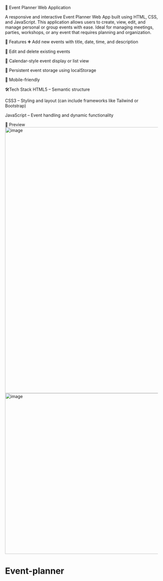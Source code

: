 📅 Event Planner Web Application

A responsive and interactive Event Planner Web App built using HTML, CSS, and JavaScript. This application allows users to create, view, edit, and manage personal or group events with ease. Ideal for managing meetings, parties, workshops, or any event that requires planning and organization.

🚀 Features
➕ Add new events with title, date, time, and description

📝 Edit and delete existing events

📆 Calendar-style event display or list view

💾 Persistent event storage using localStorage

📱 Mobile-friendly

🛠️Tech Stack
HTML5 – Semantic structure

CSS3 – Styling and layout (can include frameworks like Tailwind or Bootstrap)

JavaScript  – Event handling and dynamic functionality

📸 Preview
<img width="1838" height="877" alt="image" src="https://github.com/user-attachments/assets/9f646588-4725-41f2-ba83-31a0f1e7942b" />
<img width="1328" height="530" alt="image" src="https://github.com/user-attachments/assets/2422abb6-4c62-490b-bdb3-781a3a3b18d8" />


# Event-planner
